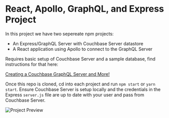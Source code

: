 # React, Apollo, GraphQL, and Express Project

In this project we have two sepereate npm projects:

- An Express/GraphQL Server with Couchbase Server datastore
- A React application using Apollo to connect to the GraphQL Server

Requires basic setup of Couchbase Server and a sample database, find instructions for that here:

[Creating a Couchbase GraphQL Server and More!](https://www.reactstateofmind.com/couchbase-graphql)

Once this repo is cloned, cd into each project and run `npm start` or `yarn start`. Ensure Couchbase Server is setup locally and the credentials in the Express `server.js` file are up to date with your user and pass from Couchbase Server.

![Project Preview](https://imgur.com/rXxRC4d.gif)